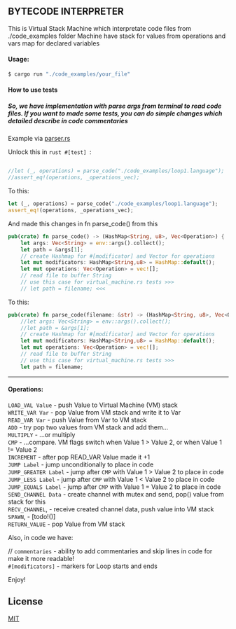 ## BYTECODE INTERPRETER

This is Virtual Stack Machine which interpretate code files from ./code_examples folder
Machine have stack for values from operations and vars map for declared variables

#### Usage:

```bash
$ cargo run "./code_examples/your_file"
```

#### How to use tests ####

##### So, we have implementation with parse args from terminal to read code files. If you want to made some tests, you can do simple changes which detailed describe in code commentaries

Example via [parser.rs](https://github.com/YellingOilbird/Rust_ByteCode_Interpreter/blob/main/Rust_ByteCode_Interpreter/src/parser.rs)

Unlock this in ```rust #[test] ```:

```rust

//let (_, operations) = parse_code("./code_examples/loop1.language");
//assert_eq!(operations, _operations_vec);
```
To this:

```rust
let (_, operations) = parse_code("./code_examples/loop1.language");
assert_eq!(operations, _operations_vec);
```
And made this changes in fn parse_code() from this

```rust
pub(crate) fn parse_code() -> (HashMap<String, u8>, Vec<Operation>) {
    let args: Vec<String> = env::args().collect();
    let path = &args[1];
    // create Hashmap for #[modificator] and Vector for operations
    let mut modificators: HashMap<String,u8> = HashMap::default();
    let mut operations: Vec<Operation> = vec![];
    // read file to buffer String
    // use this case for virtual_machine.rs tests >>>
    // let path = filename; <<< 
```
To this:

```rust
pub(crate) fn parse_code(filename: &str) -> (HashMap<String, u8>, Vec<Operation>) {
    //let args: Vec<String> = env::args().collect();
    //let path = &args[1];
    // create Hashmap for #[modificator] and Vector for operations
    let mut modificators: HashMap<String,u8> = HashMap::default();
    let mut operations: Vec<Operation> = vec![];
    // read file to buffer String
    // use this case for virtual_machine.rs tests >>>
    let path = filename;
```

---

#### Operations:
```LOAD_VAL Value```     - push Value to Virtual Machine (VM) stack  
```WRITE_VAR Var```      - pop Value from VM stack and write it to Var  
```READ_VAR Var```       - push Value from Var to VM stack  
```ADD```                - try pop two values from VM stack and add them...  
```MULTIPLY```           - ...or multiply  
```CMP```                - ...compare. VM flags switch when Value 1 > Value 2, or when Value 1 != Value 2  
```INCREMENT```          - after pop READ_VAR Value made it +1    
```JUMP Label```         - jump unconditionally to place in code        
```JUMP_GREATER Label``` - jump after ```CMP``` with Value 1 > Value 2 to place in code      
```JUMP_LESS Label```    - jump after ```CMP``` with Value 1 < Value 2 to place in code      
```JUMP_EQUALS Label```  - jump after ```CMP``` with Value 1 = Value 2 to place in code      
```SEND_CHANNEL Data```  - create channel with mutex and send, pop() value from stack for this  
```RECV_CHANNEL```,      - receive created channel data, push value into VM stack  
```SPAWN```,             - [todo!()]    
```RETURN_VALUE```       - pop Value from VM stack    

Also, in code we have:  

// ```commentaries```    - ability to add commentaries and skip lines in code for make it more readable!     
```#[modificators]```    - markers for Loop starts and ends   

Enjoy!  



## License
[MIT](https://choosealicense.com/licenses/mit/)

